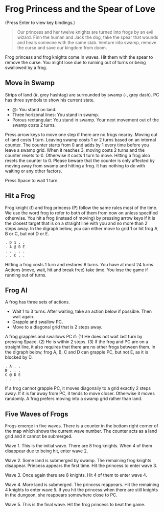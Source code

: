 # Frog Princess and the Spear of Love

(Press Enter to view key bindings.)

> Our princess and her twelve knights are turned into frogs by an evil wizard. Finn the human and Jack the dog, take the spear that wounds and heals someone with the same stab. Venture into swamp, remove the curse and save our kingdom from doom.

Frog princess and frog knights come in waves. Hit them with the spear to remove the curse. You might lose due to running out of turns or being swallowed by a frog.

## Move in Swamp

Strips of land (#, grey hashtag) are surrounded by swamp (-, grey dash). PC has three symbols to show his current state.

* @: You stand on land.
* Three horizonal lines: You stand in swamp.
* Porous rectangular: You stand in swamp. Your next movement out of the swamp costs 2 turns.

Press arrow keys to move one step if there are no frogs nearby. Moving out of land costs 1 turn. Leaving swamp costs 1 or 2 turns based on an internal counter. The counter starts from 0 and adds by 1 every time before you leave a swamp grid. When it reaches 3, moving costs 2 turns and the counter resets to 0. Otherwise it costs 1 turn to move. Hitting a frog also resets the counter to 0. Please beware that the counter is only affected by moving away from swamp and hitting a frog. It has nothing to do with waiting or any other factors.

Press Space to wait 1 turn.

## Hit a Frog

Frog knight (f) and frog princess (P) follow the same rules most of the time. We use the word frog to refer to both of them from now on unless specified otherwise. You hit a frog (instead of moving) by pressing arrow keys if it is the closest target that is on a straight line with you and no more than 2 steps away. In the digraph below, you can either move to grid 1 or hit frog A, B or C, but not D or E.

    . D 1 . .
    . A @ B E
    . . . . .
    . . C . .

Hitting a frog costs 1 turn and restores 8 turns. You have at most 24 turns. Actions (move, wait, hit and break free) take time. You lose the game if running out of turns.

## Frog AI

A frog has three sets of actions.

* Wait 1 to 3 turns. After waiting, take an action below if possible. Then wait again.
* Grapple and swallow PC.
* Move to a diagonal grid that is 2 steps away.

A frog grapples and swallows PC if: (1) He does not wait last turn by pressing Space. (2) He is within 2 steps. (3) If the frog and PC are on a straight line, it also requires that there are no other frogs between them. In the digraph below, frog A, B, C and D can grapple PC, but not E, as it is blocked by D.

    . A . .
    B . . .
    C @ D E
    . . . .

If a frog cannot grapple PC, it moves diagonally to a grid exactly 2 steps away. If it is far away from PC, it tends to move closer. Otherwise it moves randomly. A frog prefers moving into a swamp grid rather than land.

## Five Waves of Frogs

Frogs emerge in five waves. There is a counter in the bottom right corner of the map which shows the current wave number. The counter acts as a land grid and it cannot be submerged.

Wave 1. This is the initial wave. There are 8 frog knights. When 4 of them disappear due to being hit, enter wave 2.

Wave 2. Some land is submerged by swamp. The remaining frog knights disappear. Princess appears the first time. Hit the princess to enter wave 3.

Wave 3. Once again there are 8 knights. Hit 4 of them to enter wave 4.

Wave 4. More land is submerged. The princess reappears. Hit the remaining 4 knights to enter wave 5. If you hit the princess when there are still knights in the dungeon, she reappears somewhere close to PC.

Wave 5. This is the final wave. Hit the frog princess to beat the game.

